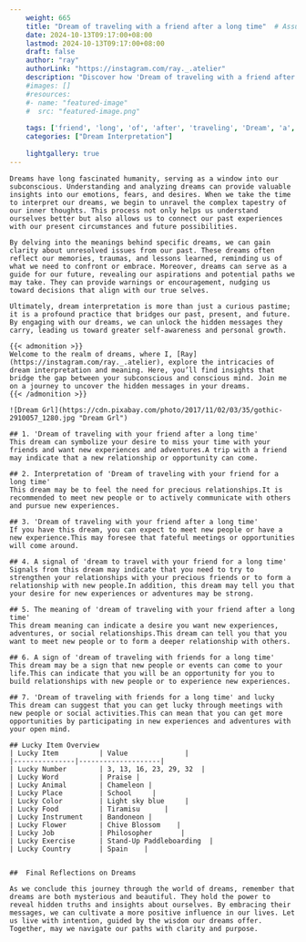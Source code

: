 ```yaml
---
    weight: 665
    title: "Dream of traveling with a friend after a long time"  # Assuming 'title' column exists
    date: 2024-10-13T09:17:00+08:00
    lastmod: 2024-10-13T09:17:00+08:00
    draft: false
    author: "ray"
    authorLink: "https://instagram.com/ray._.atelier"
    description: "Discover how 'Dream of traveling with a friend after a long time' can interpret your future and uncover its significant meanings in your life."
    #images: []
    #resources:
    #- name: "featured-image"
    #  src: "featured-image.png"
    
    tags: ['friend', 'long', 'of', 'after', 'traveling', 'Dream', 'a', 'time', 'with']
    categories: ["Dream Interpretation"]
    
    lightgallery: true
---
```

    
    Dreams have long fascinated humanity, serving as a window into our subconscious. Understanding and analyzing dreams can provide valuable insights into our emotions, fears, and desires. When we take the time to interpret our dreams, we begin to unravel the complex tapestry of our inner thoughts. This process not only helps us understand ourselves better but also allows us to connect our past experiences with our present circumstances and future possibilities.
    
    By delving into the meanings behind specific dreams, we can gain clarity about unresolved issues from our past. These dreams often reflect our memories, traumas, and lessons learned, reminding us of what we need to confront or embrace. Moreover, dreams can serve as a guide for our future, revealing our aspirations and potential paths we may take. They can provide warnings or encouragement, nudging us toward decisions that align with our true selves.
    
    Ultimately, dream interpretation is more than just a curious pastime; it is a profound practice that bridges our past, present, and future. By engaging with our dreams, we can unlock the hidden messages they carry, leading us toward greater self-awareness and personal growth.
    
    {{< admonition >}}
    Welcome to the realm of dreams, where I, [Ray](https://instagram.com/ray._.atelier), explore the intricacies of dream interpretation and meaning. Here, you’ll find insights that bridge the gap between your subconscious and conscious mind. Join me on a journey to uncover the hidden messages in your dreams.
    {{< /admonition >}}
    
    ![Dream Grl](https://cdn.pixabay.com/photo/2017/11/02/03/35/gothic-2910057_1280.jpg "Dream Grl")
    
    ## 1. 'Dream of traveling with your friend after a long time'
    This dream can symbolize your desire to miss your time with your friends and want new experiences and adventures.A trip with a friend may indicate that a new relationship or opportunity can come.
    
    ## 2. Interpretation of 'Dream of traveling with your friend for a long time'
    This dream may be to feel the need for precious relationships.It is recommended to meet new people or to actively communicate with others and pursue new experiences.
    
    ## 3. 'Dream of traveling with your friend after a long time'
    If you have this dream, you can expect to meet new people or have a new experience.This may foresee that fateful meetings or opportunities will come around.
    
    ## 4. A signal of 'dream to travel with your friend for a long time'
    Signals from this dream may indicate that you need to try to strengthen your relationships with your precious friends or to form a relationship with new people.In addition, this dream may tell you that your desire for new experiences or adventures may be strong.
    
    ## 5. The meaning of 'dream of traveling with your friend after a long time'
    This dream meaning can indicate a desire you want new experiences, adventures, or social relationships.This dream can tell you that you want to meet new people or to form a deeper relationship with others.
    
    ## 6. A sign of 'dream of traveling with friends for a long time'
    This dream may be a sign that new people or events can come to your life.This can indicate that you will be an opportunity for you to build relationships with new people or to experience new experiences.
    
    ## 7. 'Dream of traveling with friends for a long time' and lucky
    This dream can suggest that you can get lucky through meetings with new people or social activities.This can mean that you can get more opportunities by participating in new experiences and adventures with your open mind.
    
    ## Lucky Item Overview
    | Lucky Item          | Value              |
    |---------------|--------------------|
    | Lucky Number        | 3, 13, 16, 23, 29, 32  |
    | Lucky Word          | Praise |
    | Lucky Animal        | Chameleon |
    | Lucky Place         | School     |
    | Lucky Color         | Light sky blue     |
    | Lucky Food          | Tiramisu      |
    | Lucky Instrument    | Bandoneon |
    | Lucky Flower        | Chive Blossom    |
    | Lucky Job           | Philosopher       |
    | Lucky Exercise      | Stand-Up Paddleboarding  |
    | Lucky Country       | Spain    |
    
    
    ##  Final Reflections on Dreams
    
    As we conclude this journey through the world of dreams, remember that dreams are both mysterious and beautiful. They hold the power to reveal hidden truths and insights about ourselves. By embracing their messages, we can cultivate a more positive influence in our lives. Let us live with intention, guided by the wisdom our dreams offer. Together, may we navigate our paths with clarity and purpose.
    